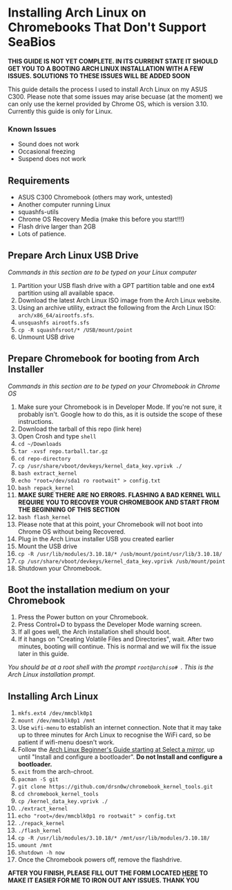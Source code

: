 
# Installing Arch Linux on Chromebooks That Don't Support SeaBios

**THIS GUIDE IS NOT YET COMPLETE. IN ITS CURRENT STATE IT SHOULD GET YOU TO A BOOTING ARCH LINUX INSTALLATION WITH A FEW ISSUES. SOLUTIONS TO THESE ISSUES WILL BE ADDED SOON**

This guide details the process I used to install Arch Linux on my ASUS C300. Please note that some issues may arise becuase (at the moment) we can only use the kernel provided by Chrome OS, which is version 3.10. 
Currently this guide is only for Linux.

### Known Issues
- Sound does not work
- Occasional freezing
- Suspend does not work

## Requirements
- ASUS C300 Chromebook (others may work, untested)
- Another computer running Linux
- squashfs-utils
- Chrome OS Recovery Media (make this before you start!!!)
- Flash drive larger than 2GB
- Lots of patience.


## Prepare Arch Linux USB Drive
*Commands in this section are to be typed on your Linux computer*

1. Partition your USB flash drive with a GPT partition table and one ext4 partition using all available space.
2. Download the latest Arch Linux ISO image from the Arch Linux website.
3. Using an archive utility, extract the following from the Arch Linux ISO: `arch/x86_64/airootfs.sfs`.
4. `unsquashfs airootfs.sfs`
5. `cp -R squashfsroot/* /USB/mount/point`
6. Unmount USB drive

## Prepare Chromebook for booting from Arch Installer
*Commands in this section are to be typed on your Chromebook in Chrome OS*

1. Make sure your Chromebook is in Developer Mode. If you're not sure, it probably isn't. Google how to do this, as it is outside the scope of these instructions. 
2. Download the tarball of this repo (link here)
3. Open Crosh and type `shell`
4. `cd ~/Downloads`
5. `tar -xvsf repo.tarball.tar.gz`
6. `cd repo-directory`
7. `cp /usr/share/vboot/devkeys/kernel_data_key.vprivk ./`
7. `bash extract_kernel`
8. `echo "root=/dev/sda1 ro rootwait" > config.txt`
9. `bash repack_kernel`
10. **MAKE SURE THERE ARE NO ERRORS. FLASHING A BAD KERNEL WILL REQUIRE YOU TO RECOVER YOUR CHROMEBOOK AND START FROM THE BEGINNING OF THIS SECTION**
11. `bash flash_kernel`
12. Please note that at this point, your Chromebook will not boot into Chrome OS without being Recovered.
13. Plug in the Arch Linux installer USB you created earlier
14. Mount the USB drive
13. `cp -R /usr/lib/modules/3.10.18/* /usb/mount/point/usr/lib/3.10.18/`
14. `cp /usr/share/vboot/devkeys/kernel_data_key.vprivk /usb/mount/point`
13. Shutdown your Chromebook.

## Boot the installation medium on your Chromebook

1. Press the Power button on your Chromebook.
2. Press Control+D to bypass the Developer Mode warning screen.
3. If all goes well, the Arch installation shell should boot. 
4. If it hangs on "Creating Volatile Files and Directories", wait. After two minutes, booting will continue. This is normal and we will fix the issue later in this guide. 

*You should be at a root shell with the prompt `root@archiso# `. This is the Arch Linux installation prompt.*

## Installing Arch Linux

1. `mkfs.ext4 /dev/mmcblk0p1`
2. `mount /dev/mmcblk0p1 /mnt`
3. Use `wifi-menu` to establish an internet connection. Note that it may take up to three minutes for Arch Linux to recognise the WiFi card, so be patient if wifi-menu doesn't work.
4. Follow the [Arch Linux Beginner's Guide starting at Select a mirror](https://wiki.archlinux.org/index.php/Beginners%27_guide#Select_a_mirror), up until "Install and configure a bootloader". **Do not Install and configure a bootloader.**
5. `exit` from the arch-chroot.
6. `pacman -S git`
7. `git clone https://github.com/drsn0w/chromebook_kernel_tools.git`
8. `cd chromebook_kernel_tools`
9. `cp /kernel_data_key.vprivk ./`
9. `./extract_kernel`
10. `echo "root=/dev/mmcblk0p1 ro rootwait" > config.txt`
11. `./repack_kernel`
12. `./flash_kernel`
13. `cp -R /usr/lib/modules/3.10.18/* /mnt/usr/lib/modules/3.10.18/`
13. `umount /mnt`
14. `shutdown -h now`
15. Once the Chromebook powers off, remove the flashdrive.


**AFTER YOU FINISH, PLEASE FILL OUT THE FORM LOCATED [HERE](https://docs.google.com/forms/d/1yEIaIknRrFGd1RV3wPgTnfNkZ0Ag4AvDK6Z0tR7E0Mc/viewform?usp=send_form) TO MAKE IT EASIER FOR ME TO IRON OUT ANY ISSUES. THANK YOU**


